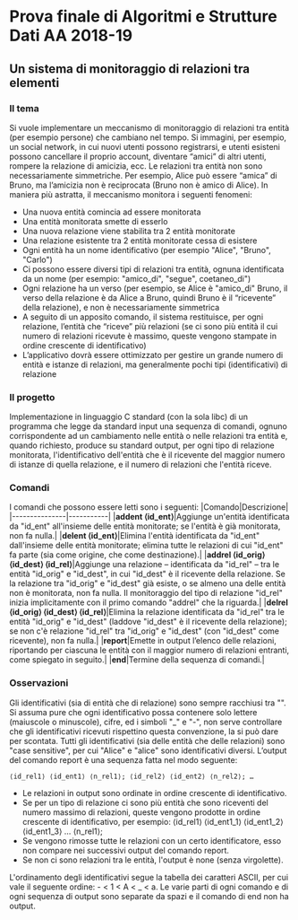 # Prova finale di Algoritmi e Strutture Dati AA 2018-19

## Un sistema di monitoraggio di relazioni tra elementi

### Il tema
Si vuole implementare un meccanismo di monitoraggio di relazioni tra entità (per esempio persone) che cambiano nel tempo.
Si immagini, per esempio, un social network, in cui nuovi utenti possono registrarsi, e utenti esisteni possono cancellare il proprio account, diventare “amici” di altri utenti, rompere la relazione di amicizia, ecc.
Le relazioni tra entità non sono necessariamente simmetriche. Per esempio, Alice può essere “amica” di Bruno, ma l’amicizia non è reciprocata (Bruno non è amico di Alice).
In maniera più astratta, il meccanismo monitora i seguenti fenomeni:
- Una nuova entità comincia ad essere monitorata
- Una entità monitorata smette di esserlo
- Una nuova relazione viene stabilita tra 2 entità monitorate
- Una relazione esistente tra 2 entità monitorate cessa di esistere
- Ogni entità ha un nome identificativo (per esempio "Alice", "Bruno", "Carlo")
- Ci possono essere diversi tipi di relazioni tra entità, ognuna identificata da un nome (per esempio: "amico_di", "segue",  coetaneo_di")
- Ogni relazione ha un verso (per esempio, se Alice è "amico_di" Bruno, il verso della relazione è da Alice a Bruno, quindi Bruno è il “ricevente” della relazione), e non è necessariamente simmetrica
- A seguito di un apposito comando, il sistema restituisce, per ogni relazione, l’entità che “riceve” più relazioni (se ci sono più entità il cui numero di relazioni ricevute è massimo, queste vengono stampate in ordine crescente di identificativo)
- L’applicativo dovrà essere ottimizzato per gestire un grande numero di entità e istanze di relazioni, ma generalmente pochi tipi (identificativi) di relazione

### Il progetto
Implementazione in linguaggio C standard (con la sola libc) di un programma che legge da standard input una sequenza di comandi, ognuno corrispondente ad un cambiamento nelle entità o nelle relazioni tra entità e, quando richiesto, produce su standard output, per ogni tipo di relazione monitorata, l'identificativo dell'entità che è il ricevente del maggior numero di istanze di quella relazione, e il numero di relazioni che l'entità riceve.

### Comandi
I comandi che possono essere letti sono i seguenti:
|Comando|Descrizione|
|---------------|-----------|
|__addent ⟨id_ent⟩__|Aggiunge un'entità identificata da "id_ent" all'insieme delle entità monitorate; se l'entità è già monitorata, non fa nulla.|
|__delent ⟨id_ent⟩__|Elimina l'entità identificata da "id_ent" dall'insieme delle entità monitorate; elimina tutte le relazioni di cui "id_ent" fa parte (sia come origine, che come destinazione).|
|__addrel ⟨id_orig⟩ ⟨id_dest⟩ ⟨id_rel⟩__|Aggiunge una relazione – identificata da "id_rel" – tra le entità "id_orig" e "id_dest", in cui "id_dest" è il ricevente della relazione. Se la relazione tra "id_orig" e "id_dest" già esiste, o se almeno una delle entità non è monitorata, non fa nulla. Il monitoraggio del tipo di relazione "id_rel" inizia implicitamente con il primo comando "addrel" che la riguarda.|
|__delrel ⟨id_orig⟩ ⟨id_dest⟩ ⟨id_rel⟩__|Elimina la relazione identificata da "id_rel" tra le entità "id_orig" e "id_dest" (laddove "id_dest" è il ricevente della relazione); se non c'è relazione "id_rel" tra "id_orig" e "id_dest" (con "id_dest" come ricevente), non fa nulla.|
|__report__|Emette in output l’elenco delle relazioni, riportando per ciascuna le entità con il maggior numero di relazioni entranti, come spiegato in seguito.|
|__end__|Termine della sequenza di comandi.|

### Osservazioni
Gli identificativi (sia di entità che di relazione) sono sempre racchiusi tra "".
Si assuma pure che ogni identificativo possa contenere solo lettere (maiuscole o minuscole), cifre, ed i simboli "_" e "-", non serve controllare che gli identificativi ricevuti rispettino questa convenzione, la si può dare per scontata.
Tutti gli identificativi (sia delle entità che delle relazioni) sono "case sensitive", per cui "Alice" e "alice" sono identificativi diversi.
L’output del comando report è una sequenza fatta nel modo seguente:
```
⟨id_rel1⟩ ⟨id_ent1⟩ ⟨n_rel1⟩; ⟨id_rel2⟩ ⟨id_ent2⟩ ⟨n_rel2⟩; …
```

- Le relazioni in output sono ordinate in ordine crescente di identificativo.
- Se per un tipo di relazione ci sono più entità che sono riceventi del numero massimo di relazioni, queste vengono prodotte in ordine crescente di identificativo, per esempio:
⟨id_rel1⟩ ⟨id_ent1_1⟩ ⟨id_ent1_2⟩ ⟨id_ent1_3⟩ … ⟨n_rel1⟩;
- Se vengono rimosse tutte le relazioni con un certo identificatore, esso non compare nei successivi output del comando report.
- Se non ci sono relazioni tra le entità, l'output è none (senza virgolette).

L'ordinamento degli identificativi segue la tabella dei caratteri ASCII, per cui vale il seguente ordine: - < 1 < A < _ < a.
Le varie parti di ogni comando e di ogni sequenza di output sono separate da spazi e il comando di end non ha output.